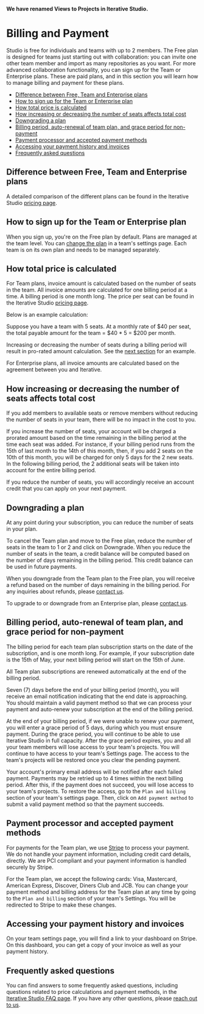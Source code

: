 <admon>

**We have renamed Views to Projects in Iterative Studio.**

</admon>

# Billing and Payment

Studio is free for individuals and teams with up to 2 members. The Free plan is
designed for teams just starting out with collaboration: you can invite one
other team member and import as many repositories as you want. For more advanced
collaboration functionality, you can sign up for the Team or Enterprise plans.
These are paid plans, and in this section you will learn how to manage billing
and payment for these plans.

- [Difference between Free, Team and Enterprise plans](#difference-between-free-team-and-enterprise-plans)
- [How to sign up for the Team or Enterprise plan](#how-to-sign-up-for-the-team-or-enterprise-plan)
- [How total price is calculated](#how-total-price-is-calculated)
- [How increasing or decreasing the number of seats affects total cost](#how-increasing-or-decreasing-the-number-of-seats-affects-total-cost)
- [Downgrading a plan](#downgrading-a-plan)
- [Billing period, auto-renewal of team plan, and grace period for non-payment](#billing-period-auto-renewal-of-team-plan-and-grace-period-for-non-payment)
- [Payment processor and accepted payment methods](#payment-processor-and-accepted-payment-methods)
- [Accessing your payment history and invoices](#accessing-your-payment-history-and-invoices)
- [Frequently asked questions](#frequently-asked-questions)

## Difference between Free, Team and Enterprise plans

A detailed comparison of the different plans can be found in the Iterative
Studio [pricing page](https://studio.iterative.ai/pricing).

## How to sign up for the Team or Enterprise plan

When you sign up, you're on the Free plan by default. Plans are managed at the
team level. You can
[change the plan] in a team's settings page. Each team is on its own plan and
needs to be managed separately.

[change the plan]:
  /doc/studio/user-guide/change-team-plan-and-size#change-the-plan-your-team-is-on

## How total price is calculated

For Team plans, invoice amount is calculated based on the number of seats in the
team. All invoice amounts are calculated for one billing period at a time. A
billing period is one month long. The price per seat can be found in the
Iterative Studio [pricing page](https://studio.iterative.ai/pricing).

Below is an example calculation:

Suppose you have a team with 5 seats. At a monthly rate of $40 per seat, the
total payable amount for the team = $40 \* 5 = $200 per month.

Increasing or decreasing the number of seats during a billing period will result
in pro-rated amount calculation. See the
[next section](#how-increasing-or-decreasing-the-number-of-seats-affects-total-cost)
for an example.

For Enterprise plans, all invoice amounts are calculated based on the agreement
between you and Iterative.

## How increasing or decreasing the number of seats affects total cost

If you add members to available seats or remove members without reducing the
number of seats in your team, there will be no impact in the cost to you.

If you increase the number of seats, your account will be charged a prorated
amount based on the time remaining in the billing period at the time each seat
was added. For instance, if your billing period runs from the 15th of last month
to the 14th of this month, then, if you add 2 seats on the 10th of this month,
you will be charged for only 5 days for the 2 new seats. In the following
billing period, the 2 additional seats will be taken into account for the entire
billing period.

If you reduce the number of seats, you will accordingly receive an account
credit that you can apply on your next payment.

## Downgrading a plan

At any point during your subscription, you can reduce the number of seats in
your plan.

To cancel the Team plan and move to the Free plan, reduce the number of seats in
the team to 1 or 2 and click on Downgrade. When you reduce the number of seats
in the team, a credit balance will be computed based on the number of days
remaining in the billing period. This credit balance can be used in future
payments.

When you downgrade from the Team plan to the Free plan, you will receive a
refund based on the number of days remaining in the billing period. For any
inquiries about refunds, please [contact us](mailto:support@iterative.ai).

To upgrade to or downgrade from an Enterprise plan, please
[contact us](mailto:support@iterative.ai).

## Billing period, auto-renewal of team plan, and grace period for non-payment

The billing period for each team plan subscription starts on the date of the
subscription, and is one month long. For example, if your subscription date is
the 15th of May, your next billing period will start on the 15th of June.

All Team plan subscriptions are renewed automatically at the end of the billing
period.

Seven (7) days before the end of your billing period (month), you will receive
an email notification indicating that the end date is approaching. You should
maintain a valid payment method so that we can process your payment and
auto-renew your subscription at the end of the billing period.

At the end of your billing period, if we were unable to renew your payment, you
will enter a grace period of 5 days, during which you must ensure payment.
During the grace period, you will continue to be able to use Iterative Studio in
full capacity. After the grace period expires, you and all your team members
will lose access to your team's projects. You will continue to have access to
your team's Settings page. The access to the team's projects will be restored
once you clear the pending payment.

Your account's primary email address will be notified after each failed payment.
Payments may be retried up to 4 times within the next billing period. After
this, if the payment does not succeed, you will lose access to your team's
projects. To restore the access, go to the `Plan and billing` section of your
team's settings page. Then, click on `Add payment method` to submit a valid
payment method so that the payment succeeds.

## Payment processor and accepted payment methods

For payments for the Team plan, we use [Stripe](https://stripe.com/) to process
your payment. We do not handle your payment information, including credit card
details, directly. We are PCI compliant and your payment information is handled
securely by Stripe.

For the Team plan, we accept the following cards: Visa, Mastercard, American
Express, Discover, Diners Club and JCB. You can change your payment method and
billing address for the Team plan at any time by going to the `Plan and billing`
section of your team's Settings. You will be redirected to Stripe to make these
changes.

## Accessing your payment history and invoices

On your team settings page, you will find a link to your dashboard on Stripe. On
this dashboard, you can get a copy of your invoice as well as your payment
history.

## Frequently asked questions

You can find answers to some frequently asked questions, including questions
related to price calculations and payment methods, in the
[Iterative Studio FAQ page](https://studio.iterative.ai/faq). If you have any
other questions, please [reach out to us](/doc/studio/troubleshooting#support).
